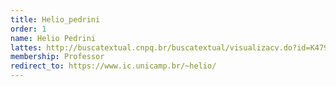 ```yaml
---
title: Helio_pedrini
order: 1
name: Helio Pedrini
lattes: http://buscatextual.cnpq.br/buscatextual/visualizacv.do?id=K4795613T2
membership: Professor
redirect_to: https://www.ic.unicamp.br/~helio/
---
```



